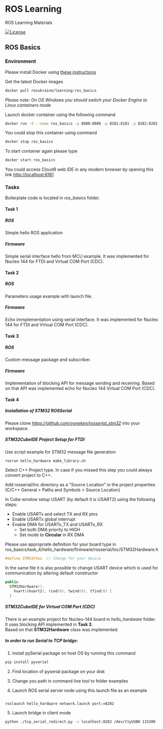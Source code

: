 # ROS Learning

ROS Learning Materials

[![License](https://img.shields.io/github/license/ros-ukraine/learning.svg)](https://github.com/ros-ukraine/learning/blob/kinetic-devel/LICENSE)


## ROS Basics

### Environment

Please install Docker using [these instructions](https://docs.docker.com/get-docker/)

Get the latest Docker images
```bash
docker pull rosukraine/learning:ros_basics
```

*Please note: On OS Windows you should switch your Docker Engine to Linux containers mode*


Launch docker container using the following command
```bash
docker run -d --name ros_basics -p 8080:8080 -p 8181:8181 -p 8282:8282 rosukraine/learning:ros_basics 
```

You could stop this container using command
```bash
docker stop ros_basics
```

To start container again please type
```bash
docker start ros_basics
```

You could access Cloud9 web IDE in any modern browser by opening this link [http://localhost:8181](http://localhost:8181)

### Tasks

Boilerplate code is located in *ros_basics* folder.

#### Task 1

##### ROS
Simple hello ROS application

##### Firmware
Simple serial interface hello from MCU example.
It was implemented for Nucleo 144 for FTDI and Virtual COM Port (CDC).

#### Task 2

##### ROS
Parameters usage example with launch file.

##### Firmware
Echo immplementation using serial interface.
It was implemented for Nucleo 144 for FTDI and Virtual COM Port (CDC).

#### Task 3

##### ROS
Custom message package and subscriber.

##### Firmware
Implementation of blocking API for message sending and receiving.
Based on that API was implemented echo for Nucleo 144 Virtual COM Port (CDC).

#### Task 4

##### Installation of STM32 ROSSerial

Please clone *https://github.com/yoneken/rosserial_stm32* into your workspace.


##### STM32CubeIDE Project Setup for FTDI

Use script example for STM32 message file generation
```bash
rosrun hello_hardware make_library.sh
```

Select C++ Project type.
In case if you missed this step you could always convert project to C++.

Add rosserial/Inc directory as a "Source Location" in the project properties (C/C++ General > Paths and Symbols > Source Location)

In Cube window setup USART (by default it is USART2) using the following steps:

* Enable USARTx and select TX and RX pins
* Enable USARTx global interrupt
* Enable DMA for USARTx_TX and USARTx_RX 
  * Set both DMA priority to HIGH
  * Set mode to **Circular** in RX DMA

Please use appropriate definition for your board type in ros_basics/task_4/hello_hardware/firmware/rosserial/Inc/STM32Hardware.h
```cpp
#define STM32F4xx  // Change for your device
```

In the same file it is also possible to change USART device which is used for communication by altering default constructor
```cpp
public:
  STM32Hardware():
    huart(&huart2), rind(0), twind(0), tfind(0) {
  }
```

##### STM32CubeIDE for Virtual COM Port (CDC)
There is an example project for Nucleo-144 board in *hello_hardware* folder.
It uses blocking API implemented in **Task 3**.  
Based on that **STM32Hardware** class was implemented.

##### In order to run Serial to TCP bridge:
 
1. Install pySerial package on host OS by running this command
```bash
pip install pyserial
```

2. Find location of pyserial package on your disk

3. Change you path in command line tool to folder examples

4. Launch ROS serial server node using this launch file as an example
```bash

roslaunch hello_hardware network.launch port:=8282
```

5. Launch bridge in client mode
```bash
python ./tcp_serial_redirect.py -c localhost:8282 /dev/ttyUSB0 115200
```
